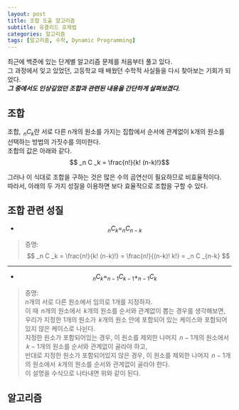 ```yaml
---
layout: post
title: 조합 도출 알고리즘
subtitle: 유클리드 호제법
categories: 알고리즘
tags: [알고리즘, 수학, Dynamic Programming]
---
```


최근에 백준에 있는 단계별 알고리즘 문제를 처음부터 풀고 있다.  
그 과정에서 잊고 있었던, 고등학교 때 배웠던 수학적 사실들을 다시 찾아보는 기회가 되었다.  
***그 중에서도 인상깊었던 조합과 관련된 내용을 간단하게 살펴보겠다.***

## 조합
조합, $\, _n C _k$란 서로 다른 n개의 원소를 가지는 집합에서 순서에 관계없이 k개의 원소를 선택하는 방법의 가짓수를 의미한다.  
조합의 값은 아래와 같다.  
$$
 _n C _k = \frac{n!}{k! (n-k)!}$$

그러나 이 식대로 조합을 구하는 것은 많은 수의 곱연산이 필요하므로 비효율적이다.  
따라서, 아래의 두 가지 성질을 이용하면 보다 효율적으로 조합을 구할 수 있다.  

## 조합 관련 성질
* $$
_n C _k = _n C _{n-k} $$
> 증명:
> $$
> _n C _k = \frac{n!}{k! (n-k)!} = \frac{n!}{(n-k)! k!} = _n C _{n-k} $$  

**************  
* $$
_{n} C _{k} = _{n-1} C _{k-1} + _{n-1} C _k $$
> 증명:  
> $n$개의 서로 다른 원소에서 임의로 1개를 지정하자.  
> 이 때 $\,n$개의 원소에서 $\,k$개의 원소를 순서와 관계없이 뽑는 경우를 생각해보면,  
> 우리가 지정한 1개의 원소가 $\,k$개의 원소 안에 포함되어 있는 케이스와 포함되어있지 않은 케이스로 나뉜다.  
> 지정한 원소가 포함되어있는 경우, 이 원소를 제외한 나머지 $\,n-1$개의 원소에서 $\,k-1$개의 원소를 순서와 관계없이 골라야 하고,  
> 반대로 지정한 원소가 포함되어있지 않은 경우, 이 원소를 제외한 나머지 $\,n-1$개의 원소에서 $\,k$개의 원소를 순서와 관계없이 골라야 한다.  
> 이 설명을 수식으로 나타내면 위와 같이 된다.  

## 알고리즘
